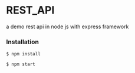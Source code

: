 # REST_API
a demo rest api in node js with express framework 

### Installation

````
$ npm install
````

````
$ npm start
````
